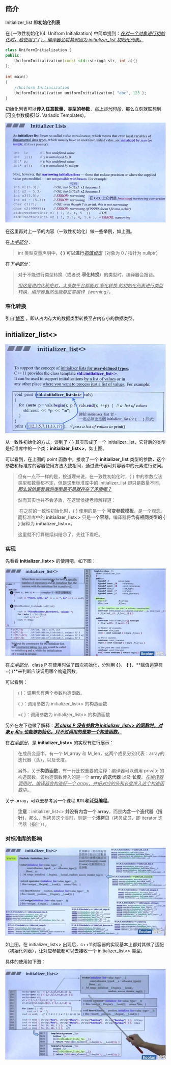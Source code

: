 ## 简介

Initializer_list 即**初始化列表**

在 [一致性初始化](4. Unifrom Initialization) 中简单提到：<u>*在对一个对象进行初始化时，若使用了 { }，编译器会将其识别为 initializer_list 初始化列表。*</u>

```C++
class UniformInitialization {
public:
	UniformInitialization(const std::string& str, int a){}
};

int main()
{
    //Uniform Initialization
	UniformInitialization uniformInitialization{ "abc", 123 };
}
```

初始化列表可以**传入任意数量、类型的参数**，<u>*如上述代码段*</u>，那么立刻就联想到 [可变参数模板](2. Variadic Templates)。

![1686879472441](image/1686879472441.png)

在这里再对上一节的内容（一致性初始化）做一些举例，如上图。

在<u>*上半部分*</u>：

> int 类型变量声明中，**{ } 可以进行<u>*初值设定*</u>**（对象为 0 / 指针为 nullptr）

在<u>*下半部分*</u>：

> 对于不能进行类型转换（或者说 **窄化转换**）的类型时，编译器会报错。
>
> <u>*但这是说的比较绝对，大多数平台都能对 窄化转换 的初始化列表进行类型转换，编译器当然也能够正常编译（warning）。*</u>

### 窄化转换

引自 [博客](https://blog.csdn.net/dai_peixian/article/details/52767057) ，即从占内存大的数据类型转换至占内存小的数据类型。

## initializer_list<>

![1686879984589](image/1686879984589.png)

从一致性初始化的方式，谈到了 { } 其实形成了一个 initializer_list，它背后的类型是标准库中的一个类：**initializer_list<>**，如上图。

可以看到，在上图的 point 函数中，接收了一个 **initializer_list<int>** 类型的参数，这个参数和标准库的容器使用方法大致相同，通过迭代器可对容器中的元素进行访问。

> 但有一点不一样的是，按道理来说，在一致性初始化时，{ } 中的参数应该类型和数量都不定，但是这里标准库中的 Initializer_list 却只是数量不同，<u>***那么说他是背后的类型是不是就存在了矛盾呢？***</u>
>
> 然而其实也并不会矛盾，在这里侯捷老师解释道：
>
> ​	在之前的一致性初始化时，{ } 使用的是一个 **可变参数模板**，是一个观念。而标准库中的 **initializer_list<>** 只是**一个容器**，编译器将**含有相同类型的 { }** 解释为 **initializer_list<>**。
>
> 这里就不打算继续纠结😖了，先往下看吧。

### 实现

先看看 **initializer_list<>** 的使用吧，如下图：

![1686881196170](image/1686881196170.png)

在<u>*左半部分*</u>，class P 在使用时做了四次初始化，分别用 **( )**、 **{ }**、**赋值运算符={ }**来判断应该调用哪个构造函数。

可以看到：

> ( )：调用含有两个参数构造函数。
>
> { }：调用参数为 initializer_list<> 的构造函数
>
> ={ }：调用参数为 initializer_list<> 的构造函数

另外在左下也做了解释：<u>***若 class P 没有参数为 initializer_list<> 的函数时，对象 q 和 s 也能够初始化，只不过调用的是第一个构造函数。***</u>

在<u>*右半部分*</u>，是 **initializer_list<>** 的实现有进行展示：

> 在成员变量中，有一个 M_array 和 M_len，这两个成员分别代表：array的迭代器（头），以及长度。
>
> 另外，关于**构造函数**，有一行比较重要的注释：编译器可以调用 private 的构造函数，该构造函数传入的是一个 **array 的迭代器** 以及 **长度**。<u>*在编译器调用时，编译器会构造好一个 array，并把对应的头和长度传入这个构造函数中。*</u>

关于 array，可以去参考另一个课程 **STL和泛型编程**。

> **注意**：initializer_list<> **并没有内含一个 array**，而是**内含一个迭代器（指针）**，那么，当拷贝这个类时，则是一个**浅拷贝**（拷贝成员，即 iterator 迭代器（指针））。

### 对标准库的影响

![1686886002648](image/1686886002648.png)

如上图，在 initializer_list<> 出现后，c++11对容器的实现基本上都对其做了适配（初始化列表），让对应参数都可以去接收一个 initializer_list<> 类型。

具体的使用如下图：

![1686886209491](image/1686886209491.png)